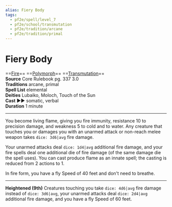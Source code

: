 ```yaml
---
alias: Fiery Body
tags:
  - pf2e/spell/level_7
  - pf2e/school/transmutation
  - pf2e/tradition/arcane
  - pf2e/tradition/primal
---
```


# Fiery Body

==[Fire](../../../Traits/Fire.md)== ==[Polymorph](../../../Traits/Polymorph.md)== ==[Transmutation](../../../Traits/Transmutation.md)==  
__Source__ Core Rulebook pg. 337 3.0  
**Traditions** arcane, primal  
**Spell List** elemental  
**Deities** Lubaiko, Moloch, Touch of the Sun  
**Cast** ►► somatic, verbal  
**Duration** 1 minute

---

You become living flame, giving you fire immunity, resistance 10 to precision damage, and weakness 5 to cold and to water. Any creature that touches you or damages you with an unarmed attack or non-reach melee weapon takes `dice: 3d6|avg` fire damage.

Your unarmed attacks deal `dice: 1d4|avg` additional fire damage, and your fire spells deal one additional die of fire damage (of the same damage die the spell uses). You can cast produce flame as an innate spell; the casting is reduced from 2 actions to 1.

In fire form, you have a fly Speed of 40 feet and don't need to breathe.

<hr>

**Heightened (9th)** Creatures touching you take `dice: 4d6|avg` fire damage instead of `dice: 3d6|avg`, your unarmed attacks deal `dice: 2d4|avg` additional fire damage, and you have a fly Speed of 60 feet.
